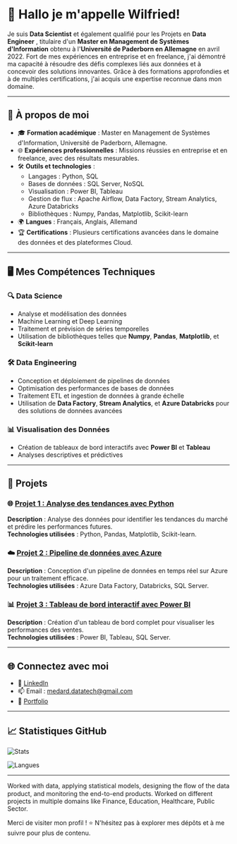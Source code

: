 # 👋 Hallo je m'appelle Wilfried!
 

Je suis **Data Scientist** et également qualifié pour les Projets en **Data Engineer** , titulaire d'un **Master en Management de Systèmes d'Information** obtenu à l'**Université de Paderborn en Allemagne** en avril 2022. Fort de mes expériences en entreprise et en freelance, j'ai démontré ma capacité à résoudre des défis complexes liés aux données et à concevoir des solutions innovantes. Grâce à des formations approfondies et à de multiples certifications, j'ai acquis une expertise reconnue dans mon domaine.

---

## 🌟 À propos de moi
- 🎓 **Formation académique** : Master en Management de Systèmes d'Information, Université de Paderborn, Allemagne.
- 🌐 **Expériences professionnelles** : Missions réussies en entreprise et en freelance, avec des résultats mesurables.
- 🛠️ **Outils et technologies** :
  - Langages : Python, SQL
  - Bases de données : SQL Server, NoSQL
  - Visualisation : Power BI, Tableau
  - Gestion de flux : Apache Airflow, Data Factory, Stream Analytics, Azure Databricks
  - Bibliothèques : Numpy, Pandas, Matplotlib, Scikit-learn
- 🌍 **Langues** : Français, Anglais, Allemand
- 🏆 **Certifications** : Plusieurs certifications avancées dans le domaine des données et des plateformes Cloud.

---

## 🖥️ Mes Compétences Techniques

### 🔍 Data Science
- Analyse et modélisation des données
- Machine Learning et Deep Learning
- Traitement et prévision de séries temporelles
- Utilisation de bibliothèques telles que **Numpy**, **Pandas**, **Matplotlib**, et **Scikit-learn**

### 🛠️ Data Engineering
- Conception et déploiement de pipelines de données
- Optimisation des performances de bases de données
- Traitement ETL et ingestion de données à grande échelle
- Utilisation de **Data Factory**, **Stream Analytics**, et **Azure Databricks** pour des solutions de données avancées

### 📊 Visualisation des Données
- Création de tableaux de bord interactifs avec **Power BI** et **Tableau**
- Analyses descriptives et prédictives

---

## 📂 Projets

### 🌐 [Projet 1 : Analyse des tendances avec Python](https://github.com/username/project1)
**Description** : Analyse des données pour identifier les tendances du marché et prédire les performances futures.  
**Technologies utilisées** : Python, Pandas, Matplotlib, Scikit-learn.

### ☁️ [Projet 2 : Pipeline de données avec Azure](https://github.com/username/project2)
**Description** : Conception d'un pipeline de données en temps réel sur Azure pour un traitement efficace.  
**Technologies utilisées** : Azure Data Factory, Databricks, SQL Server.

### 📊 [Projet 3 : Tableau de bord interactif avec Power BI](https://github.com/username/project3)
**Description** : Création d'un tableau de bord complet pour visualiser les performances des ventes.  
**Technologies utilisées** : Power BI, Tableau, SQL Server.

---

## 🌐 Connectez avec moi
- 💼 [LinkedIn](https://www.linkedin.com/in/wilfried-agbamate-a4050a283/)
- 📫 Email : medard.datatech@gmail.com
- 🌟 [Portfolio](https://your-portfolio-link.com)

---

## 📈 Statistiques GitHub
![Stats](https://github-readme-stats.vercel.app/api?username=MedwillTech&show_icons=true&theme=radical)  

![Langues](https://github-readme-stats.vercel.app/api/top-langs/?username=MedwillTech&layout=compact&theme=radical)

---



Worked with data, applying statistical models, designing the ﬂow of the data product, and monitoring the end-to-end products. Worked on different projects in multiple domains like Finance, Education, Healthcare, Public Sector.

Merci de visiter mon profil ! ⭐ N'hésitez pas à explorer mes dépôts et à me suivre pour plus de contenu.
